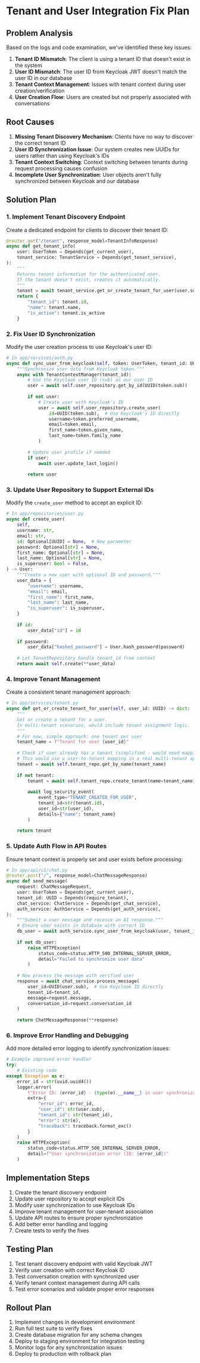 # Tenant and User Integration Fix Plan

## Problem Analysis

Based on the logs and code examination, we've identified these key issues:

1. **Tenant ID Mismatch**: The client is using a tenant ID that doesn't exist in the system
2. **User ID Mismatch**: The user ID from Keycloak JWT doesn't match the user ID in our database
3. **Tenant Context Management**: Issues with tenant context during user creation/verification
4. **User Creation Flow**: Users are created but not properly associated with conversations

## Root Causes

1. **Missing Tenant Discovery Mechanism**: Clients have no way to discover the correct tenant ID
2. **User ID Synchronization Issue**: Our system creates new UUIDs for users rather than using Keycloak's IDs
3. **Tenant Context Switching**: Context switching between tenants during request processing causes confusion
4. **Incomplete User Synchronization**: User objects aren't fully synchronized between Keycloak and our database

## Solution Plan

### 1. Implement Tenant Discovery Endpoint

Create a dedicated endpoint for clients to discover their tenant ID:

```python
@router.get("/tenant", response_model=TenantInfoResponse)
async def get_tenant_info(
    user: UserToken = Depends(get_current_user),
    tenant_service: TenantService = Depends(get_tenant_service),
):
    """
    Returns tenant information for the authenticated user.
    If the tenant doesn't exist, creates it automatically.
    """
    tenant = await tenant_service.get_or_create_tenant_for_user(user.sub)
    return {
        "tenant_id": tenant.id,
        "name": tenant.name,
        "is_active": tenant.is_active
    }
```

### 2. Fix User ID Synchronization

Modify the user creation process to use Keycloak's user ID:

```python
# In app/services/auth.py
async def sync_user_from_keycloak(self, token: UserToken, tenant_id: UUID) -> User:
    """Synchronize user data from Keycloak token."""
    async with TenantContextManager(tenant_id):
        # Use the Keycloak user ID (sub) as our user ID
        user = await self.user_repository.get_by_id(UUID(token.sub))
        
        if not user:
            # Create user with Keycloak's ID
            user = await self.user_repository.create_user(
                id=UUID(token.sub),  # Use Keycloak's ID directly
                username=token.preferred_username,
                email=token.email,
                first_name=token.given_name,
                last_name=token.family_name
            )
            
        # Update user profile if needed
        if user:
            await user.update_last_login()
            
        return user
```

### 3. Update User Repository to Support External IDs

Modify the `create_user` method to accept an explicit ID:

```python
# In app/repositories/user.py
async def create_user(
    self,
    username: str,
    email: str,
    id: Optional[UUID] = None,  # New parameter
    password: Optional[str] = None,
    first_name: Optional[str] = None,
    last_name: Optional[str] = None,
    is_superuser: bool = False,
) -> User:
    """Create a new user with optional ID and password."""
    user_data = {
        "username": username,
        "email": email,
        "first_name": first_name,
        "last_name": last_name,
        "is_superuser": is_superuser,
    }
    
    if id:
        user_data["id"] = id
        
    if password:
        user_data["hashed_password"] = User.hash_password(password)
        
    # Let TenantRepository handle tenant_id from context
    return await self.create(**user_data)
```

### 4. Improve Tenant Management

Create a consistent tenant management approach:

```python
# In app/services/tenant.py
async def get_or_create_tenant_for_user(self, user_id: UUID) -> dict:
    """
    Get or create a tenant for a user.
    In multi-tenant scenarios, would include tenant assignment logic.
    """
    # For now, simple approach: one tenant per user
    tenant_name = f"Tenant for user {user_id}"
    
    # Check if user already has a tenant (simplified - would need mapping table in real app)
    # This would use a user-to-tenant mapping in a real multi-tenant app
    tenant = await self.tenant_repo.get_by_name(tenant_name)
    
    if not tenant:
        tenant = await self.tenant_repo.create_tenant(name=tenant_name)
        
        await log_security_event(
            event_type="TENANT_CREATED_FOR_USER",
            tenant_id=str(tenant.id),
            user_id=str(user_id),
            details={"name": tenant_name}
        )
    
    return tenant
```

### 5. Update Auth Flow in API Routes

Ensure tenant context is properly set and user exists before processing:

```python
# In app/api/v1/chat.py
@router.post("/", response_model=ChatMessageResponse)
async def send_message(
    request: ChatMessageRequest,
    user: UserToken = Depends(get_current_user),
    tenant_id: UUID = Depends(require_tenant),
    chat_service: ChatService = Depends(get_chat_service),
    auth_service: AuthService = Depends(get_auth_service),
):
    """Submit a user message and receive an AI response."""
    # Ensure user exists in database with correct ID
    db_user = await auth_service.sync_user_from_keycloak(user, tenant_id)
    
    if not db_user:
        raise HTTPException(
            status_code=status.HTTP_500_INTERNAL_SERVER_ERROR,
            detail="Failed to synchronize user data"
        )
    
    # Now process the message with verified user
    response = await chat_service.process_message(
        user_id=UUID(user.sub),  # Use Keycloak ID directly
        tenant_id=tenant_id,
        message=request.message,
        conversation_id=request.conversation_id
    )
    
    return ChatMessageResponse(**response)
```

### 6. Improve Error Handling and Debugging

Add more detailed error logging to identify synchronization issues:

```python
# Example improved error handler
try:
    # Existing code
except Exception as e:
    error_id = str(uuid.uuid4())
    logger.error(
        f"Error ID: {error_id} - {type(e).__name__} in user synchronization",
        extra={
            "error_id": error_id,
            "user_id": str(user.sub),
            "tenant_id": str(tenant_id),
            "error": str(e),
            "traceback": traceback.format_exc()
        }
    )
    raise HTTPException(
        status_code=status.HTTP_500_INTERNAL_SERVER_ERROR,
        detail=f"User synchronization error (ID: {error_id})"
    )
```

## Implementation Steps

1. Create the tenant discovery endpoint
2. Update user repository to accept explicit IDs
3. Modify user synchronization to use Keycloak IDs
4. Improve tenant management for user-tenant association
5. Update API routes to ensure proper synchronization
6. Add better error handling and logging
7. Create tests to verify the fixes

## Testing Plan

1. Test tenant discovery endpoint with valid Keycloak JWT
2. Verify user creation with correct Keycloak ID
3. Test conversation creation with synchronized user
4. Verify tenant context management during API calls
5. Test error scenarios and validate proper error responses

## Rollout Plan

1. Implement changes in development environment
2. Run full test suite to verify fixes
3. Create database migration for any schema changes
4. Deploy to staging environment for integration testing
5. Monitor logs for any synchronization issues
6. Deploy to production with rollback plan 